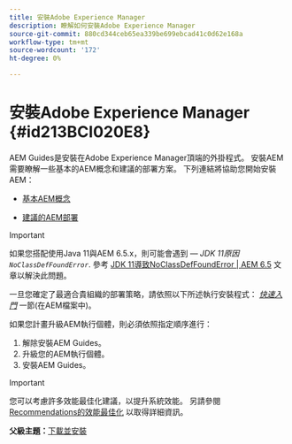 ```yaml
---
title: 安裝Adobe Experience Manager
description: 瞭解如何安裝Adobe Experience Manager
source-git-commit: 880cd344ceb65ea339be699ebcad41c0d62e168a
workflow-type: tm+mt
source-wordcount: '172'
ht-degree: 0%

---
```


# 安裝Adobe Experience Manager {#id213BCI020E8}

AEM Guides是安裝在Adobe Experience Manager頂端的外掛程式。 安裝AEM需要瞭解一些基本的AEM概念和建議的部署方案。 下列連結將協助您開始安裝AEM：

- [基本AEM概念](https://helpx.adobe.com/experience-manager/6-5/sites/deploying/using/deploy.html#BasicConcepts)

- [建議的AEM部署](https://helpx.adobe.com/experience-manager/6-5/sites/deploying/using/recommended-deploys.html)


>[!IMPORTANT]
>
> 如果您搭配使用Java 11與AEM 6.5.x，則可能會遇到 —  *JDK 11原因`NoClassDefFoundError`*. 參考 [JDK 11導致NoClassDefFoundError \| AEM 6.5](https://helpx.adobe.com/experience-manager/kb/jdk-11-causes-noclassdeffounderror---aem-6-5.html) 文章以解決此問題。

一旦您確定了最適合貴組織的部署策略，請依照以下所述執行安裝程式： *[快速入門](https://helpx.adobe.com/experience-manager/6-5/sites/deploying/using/deploy.html#GettingStarted)* 一節(在AEM檔案中)。

如果您計畫升級AEM執行個體，則必須依照指定順序進行：

1. 解除安裝AEM Guides。
1. 升級您的AEM執行個體。
1. 安裝AEM Guides。

>[!IMPORTANT]
>
> 您可以考慮許多效能最佳化建議，以提升系統效能。 另請參閱 [Recommendations的效能最佳化](download-install-recommend-perf-optimiz.md#) 以取得詳細資訊。

**父級主題：**[&#x200B;下載並安裝](download-install.md)
